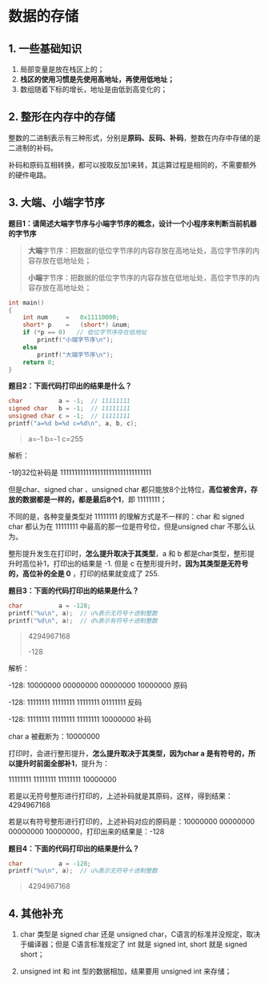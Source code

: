 # 数据的存储

## 1. 一些基础知识

1. 局部变量是放在栈区上的；
2. **栈区的使用习惯是先使用高地址，再使用低地址；**
3. 数组随着下标的增长，地址是由低到高变化的；

## 2. 整形在内存中的存储

整数的二进制表示有三种形式，分别是**原码、反码、补码**，整数在内存中存储的是二进制的补码。

补码和原码互相转换，都可以按取反加1来转，其运算过程是相同的，不需要额外的硬件电路。

## 3. 大端、小端字节序

**题目1：请简述大端字节序与小端字节序的概念，设计一个小程序来判断当前机器的字节序**

> **大端**字节序：把数据的低位字节序的内容存放在高地址处，高位字节序的内容存放在低地址处；
>
> **小端**字节序：把数据的低位字节序的内容存放在低地址处，高位字节序的内容存放在高地址处；

```c
int main()
{
    int num     =   0x11110000;
    short* p    =   (short*) &num;
    if (*p == 0)   // 低位字节序存在低地址
        printf("小端字节序\n");
    else
        printf("大端字节序\n");
    return 0;
}
```

**题目2：下面代码打印出的结果是什么？**

```c
char          a = -1;  // 11111111
signed char   b = -1;  // 11111111
unsigned char c = -1;  // 11111111
printf("a=%d b=%d c=%d\n", a, b, c);
```

> a=-1 b=-1 c=255

解析：

-1的32位补码是 11111111111111111111111111111111

但是char、signed char 、unsigned char 都只能放8个比特位，**高位被舍弃，存放的数据都是一样的，都是最后8个1**，即 11111111；

不同的是，各种变量类型对 11111111 的理解方式是不一样的：char 和 signed char 都认为在 11111111 中最高的那一位是符号位，但是unsigned char 不那么认为。

整形提升发生在打印时，**怎么提升取决于其类型**，a 和 b 都是char类型，整形提升时高位补1，打印出的结果是 -1. 但是 c 在整形提升时，**因为其类型是无符号的，高位补的全是 0** ，打印的结果就变成了 255.

**题目3：下面的代码打印出的结果是什么？**

```c
char          a = -128;
printf("%u\n", a);  // u%表示无符号十进制整数
printf("%d\n", a);  // d%表示有符号十进制整数
```

>  4294967168
>
> -128

解析：

-128:  10000000 00000000 00000000 10000000 原码

-128:  11111111 11111111 11111111 01111111 反码

-128:  11111111 11111111 11111111 10000000 补码

char a 被截断为：10000000

打印时，会进行整形提升，**怎么提升取决于其类型，因为char a 是有符号的，所以提升时前面全部补1**，提升为：

11111111 11111111 11111111 10000000

若是以无符号整形进行打印的，上述补码就是其原码，这样，得到结果：4294967168

若是以有符号整形进行打印的，上述补码对应的原码是：10000000 00000000 00000000 10000000，打印出来的结果是：-128

**题目4：下面的代码打印出的结果是什么？**

```c
char          a = -128;
printf("%u\n", a);  // u%表示无符号十进制整数
```

> 4294967168

## 4. 其他补充

1. char 类型是 signed char 还是 unsigned char，C语言的标准并没规定，取决于编译器；但是 C语言标准规定了 int 就是 signed int, short 就是 signed short；

2. unsigned int 和 int 型的数据相加，结果要用 unsigned int 来存储；

